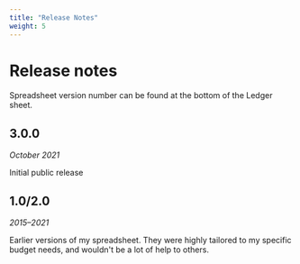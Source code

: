```yaml
---
title: "Release Notes"
weight: 5
---
```


# Release notes

Spreadsheet version number can be found at the bottom of the Ledger sheet.

## 3.0.0
_October 2021_

Initial public release

## 1.0/2.0

_2015–2021_

Earlier versions of my spreadsheet.
They were highly tailored to my specific budget needs, and wouldn't be a lot of help to others.
